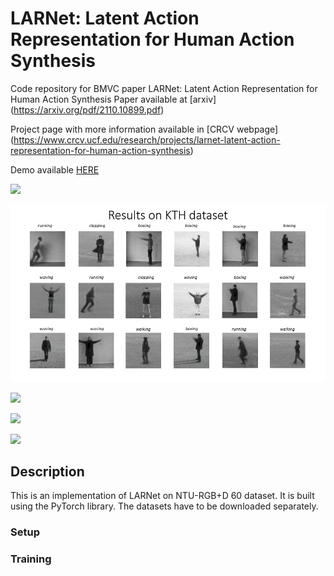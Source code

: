 # LARNet: Latent Action Representation for Human Action Synthesis
Code repository for BMVC paper LARNet: Latent Action Representation for Human Action Synthesis
Paper available at [arxiv] (https://arxiv.org/pdf/2110.10899.pdf)

Project page with more information available in [CRCV webpage] (https://www.crcv.ucf.edu/research/projects/larnet-latent-action-representation-for-human-action-synthesis)

Demo available [HERE](https://www.crcv.ucf.edu/wp-content/uploads/2018/11/LARNet_BMVC21_demo.mp4)

![](https://github.com/aayushjr/larnet/blob/main/res/NTU.gif)

![](https://github.com/aayushjr/larnet/blob/main/res/KTH.gif)

![](https://github.com/aayushjr/larnet/blob/main/res/UTD.gif)

![](https://github.com/aayushjr/larnet/blob/main/res/Penn.gif)

![](https://github.com/aayushjr/larnet/blob/main/res/Syn.gif)

## Description
This is an implementation of LARNet on NTU-RGB+D 60 dataset. It is built using the PyTorch library. The datasets have to be downloaded separately.

### Setup

### Training

